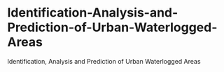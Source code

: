 # Identification-Analysis-and-Prediction-of-Urban-Waterlogged-Areas
Identification, Analysis and Prediction of Urban Waterlogged Areas
